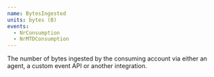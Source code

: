 ```yaml
---
name: BytesIngested
units: bytes (B)
events:
  - NrConsumption
  - NrMTDConsumption
---
```


The number of bytes ingested by the consuming account via either an agent, a custom event API or another integration.
